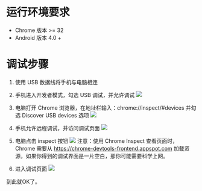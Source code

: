 # 运行环境要求
- Chrome 版本 >= 32
- Android 版本 4.0 +
# 调试步骤
1. 使用 USB 数据线将手机与电脑相连

2. 手机进入开发者模式，勾选 USB 调试，并允许调试
![](http://upload-images.jianshu.io/upload_images/5018455-ae5d7db19b635d68.png?imageMogr2/auto-orient/strip%7CimageView2/2/w/1240)
3. 电脑打开 Chrome 浏览器，在地址栏输入：chrome://inspect/#devices 并勾选 Discover USB devices 选项
![](http://upload-images.jianshu.io/upload_images/5018455-04f75d89c6821c74.png?imageMogr2/auto-orient/strip%7CimageView2/2/w/1240)
4. 手机允许远程调试，并访问调试页面
![](http://upload-images.jianshu.io/upload_images/5018455-71adcb454a1034a1.jpg?imageMogr2/auto-orient/strip%7CimageView2/2/w/1240)
5. 电脑点击 inspect 按钮
![](http://upload-images.jianshu.io/upload_images/5018455-e0c1f8d526b918c9.png?imageMogr2/auto-orient/strip%7CimageView2/2/w/1240)
注意：使用 Chrome Inspect 查看页面时，Chrome 需要从 https://chrome-devtools-frontend.appspot.com 加载资源，如果你得到的调试界面是一片空白，那你可能需要科学上网。
6. 进入调试页面
![](http://upload-images.jianshu.io/upload_images/5018455-33e8c3a9f91d5d39.png?imageMogr2/auto-orient/strip%7CimageView2/2/w/1240)

到此就OK了。